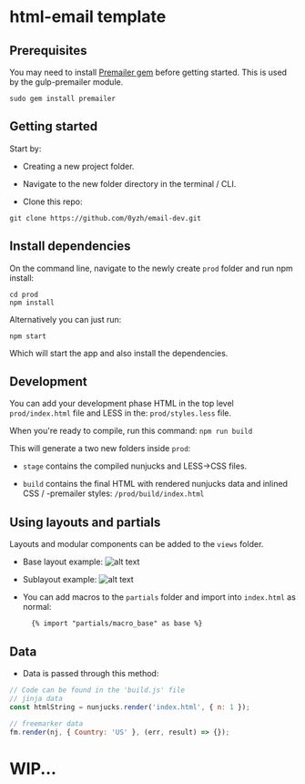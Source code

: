 # html-email template

## Prerequisites

You may need to install [Premailer gem](https://github.com/premailer/premailer/) before getting started. This is used by the gulp-premailer module.

```shell
sudo gem install premailer
```

## Getting started

Start by:

- Creating a new project folder.

- Navigate to the new folder directory in the terminal / CLI.

- Clone this repo:

```shell
git clone https://github.com/0yzh/email-dev.git
```

## Install dependencies

On the command line, navigate to the newly create `prod` folder and run npm install:

```shell
cd prod
npm install
```

Alternatively you can just run:

```shell
npm start
```

Which will start the app and also install the dependencies.

## Development

You can add your development phase HTML in the top level `prod/index.html` file and LESS in the: `prod/styles.less` file.

When you're ready to compile, run this command: `npm run build`

This will generate a two new folders inside `prod`:

- `stage` contains the compiled nunjucks and LESS->CSS files.

- `build` contains the final HTML with rendered nunjucks data and inlined CSS / -premailer styles: `/prod/build/index.html`

## Using layouts and partials

Layouts and modular components can be added to the `views` folder.

- Base layout example:
  ![alt text](https://lh3.googleusercontent.com/0VCY1uFzXyCjROfgPxOU4UQncoGVQ-Wvnk3_PORqEjpgLfQPwj1gOCzc4edRjM5umGeiUy2JfoNeFRxtg-8B4NT7Yeq6nPuVyixBMzzDnAfycUn61uSbq59i7q3cUavmG-GYfxBfXIJkfYj8-xRMBEba12QmguTfC0LjXUqlNfxEd2u3tRQ-MiuWP6l_w61_pfV0oOhUThEoYRG6t-W6n-FTGsps81hndYGQ7OUw1DxkCUAnL-CO6b5Cew65YQ4CDu2O6aAONXrcoZSfKUbJzLKBvjXDVXG37zFEOK1MnL0e5YzUtqYbLHpSp6kd_vWvZeGqd3OTPSqnBRN4l2sU2v3FwnYxKDyCml93RCRX0eeE1JK0eJWW-ORtQtSNmkKjQdg88aYvs0vmSC7D8vV3SGC0Fjdj1bcu8QONXY0WoSTRppXBwEvk-t7gIGiEndHykfnWtzh6ll8WqQF6nXYoIErrEZEEm8376oF3H5ics0LcKxi1TgYkizYLDiHNNzX8RRbpS8fGtFj62BHE8DIRxQBK-inmzu33EZZQVCCKzC8c-TUnQIQ5fyTxizhufvWOF-ADXmMKT_ao92VJSqLMJriqssXH4CYXnI3N7yTLITZfjMuMOGqLVNwEEFK4DB_PAkuBsB2ypMsXjwylro-imq7TgrZA2DMwOxX8JnMinceJyt_w8GSngPs=w1031-h985-no)

- Sublayout example:
  ![alt text](https://lh3.googleusercontent.com/oG_QD7xeR_CKSPryCZR4QaWVlm-4d19jHphzlGlb6aEHUMu8jjgQtE-kbCOFcrL6HY0r89XYegFBFVDQAXQ-fLqpVDS5MlKiGzAQgO4V5-Gz4eGP3hcJwVvtM0FNZbwGcDLTc-l3MCmFEo-BgZCIqEx09LFMgjFUoZf4VYOyOe5kl_HcOZWXxi85Yger0M3XyrQCen5uxQTFjGDEwHwVwq-ycRfzqhovcXFhcTA-X-khVGIMwDZgN3ExOME2RJxxhM34E7ih9fMzRdOqC0GqCn30G483FC1FfKDrOjv2l3xCQTFgqoMTd5KnSOSF4AV9hklKXhNnFFuPHiAoOdMmMXTHka3efSYo-YZw-pHnmPMRId_lUWG0JwvrcrdrgqZnATCiQAKNB98-ja2mKt0x7AV-YcQtSv6tUjz_GM926-Nup9EnMQP5_duSBFTePGEJQ6UZiDYc4W6Jvd1kdyXa0dqAOMfutsaQCHg3qqAw3lhAzUd7k-vIRhIim5ZAlDT0t6cadyOYNT655FSSPee0v4yDO51AkcN3DIV5bDaOHzGeD1CQs-5szMlmVIdwTlrtK_qi45RFIL4hi-h9L-WdHKGBp5y7cNTHtCX4F7uzA1sSItYGzSiV6_D_1dWjl0Kdqy85nme8VMWoLUig9kjSCKZIiv7vQ5laK3zppuhhIi7I01aq5zDSlFE=w1135-h986-no 'base layout')

- You can add macros to the `partials` folder and import into `index.html` as normal:
  ```jinja
    {% import "partials/macro_base" as base %}
  ```

## Data

- Data is passed through this method:

```js
// Code can be found in the 'build.js' file
// jinja data
const htmlString = nunjucks.render('index.html', { n: 1 });

// freemarker data
fm.render(nj, { Country: 'US' }, (err, result) => {});
```

# WIP...
